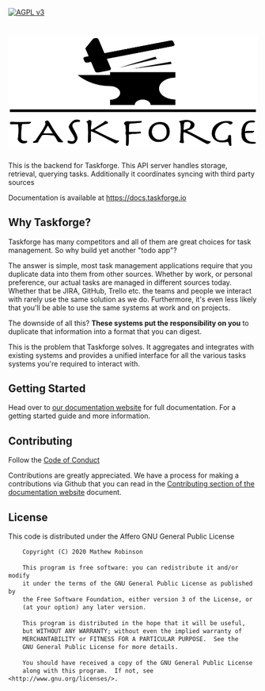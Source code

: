 [![AGPL v3](https://img.shields.io/badge/license-AGPLv3-blue.svg)](https://github.com/chasinglogic/taskforge/blob/master/LICENSE)
# ![Taskforge](https://raw.githubusercontent.com/taskforge/docs/master/static/logo_wide.png)

This is the backend for Taskforge. This API server handles storage, retrieval,
querying tasks. Additionally it coordinates syncing with third party sources

Documentation is available at https://docs.taskforge.io

## Why Taskforge?

Taskforge has many competitors and all of them are great choices for task
management. So why build yet another "todo app"?

The answer is simple, most task management applications require that you
duplicate data into them from other sources. Whether by work, or personal
preference, our actual tasks are managed in different sources today. Whether
that be JIRA, GitHub, Trello etc. the teams and people we interact with rarely
use the same solution as we do. Furthermore, it's even less likely that you'll
be able to use the same systems at work and on projects.

The downside of all this? **These systems put the responsibility on you** to
duplicate that information into a format that you can digest.

This is the problem that Taskforge solves. It aggregates and integrates with
existing systems and provides a unified interface for all the various tasks
systems you're required to interact with.

## Getting Started

Head over to [our documentation website](http://docs.taskforge.io) for full
documentation. For a getting started guide and more information.

## Contributing

Follow the
[Code of Conduct](https://docs.taskforge.io/contributing/code_of_conduct.html)

Contributions are greatly appreciated. We have a process for making a
contributions via Github that you can read in the [Contributing section of the
documentation website](https://docs.taskforge.io/contributing/index.html)
document.

## License

This code is distributed under the Affero GNU General Public License

```text
    Copyright (C) 2020 Mathew Robinson

    This program is free software: you can redistribute it and/or modify
    it under the terms of the GNU General Public License as published by
    the Free Software Foundation, either version 3 of the License, or
    (at your option) any later version.

    This program is distributed in the hope that it will be useful,
    but WITHOUT ANY WARRANTY; without even the implied warranty of
    MERCHANTABILITY or FITNESS FOR A PARTICULAR PURPOSE.  See the
    GNU General Public License for more details.

    You should have received a copy of the GNU General Public License
    along with this program.  If not, see <http://www.gnu.org/licenses/>.
```
